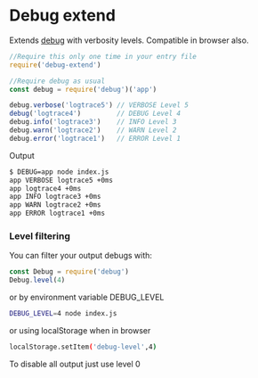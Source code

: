 Debug extend
============
Extends [debug](https://www.npmjs.com/package/debug) with verbosity levels. Compatible in browser also.

```javascript
//Require this only one time in your entry file
require('debug-extend')

//Require debug as usual
const debug = require('debug')('app')

debug.verbose('logtrace5') // VERBOSE Level 5
debug('logtrace4')         // DEBUG Level 4
debug.info('logtrace3')    // INFO Level 3
debug.warn('logtrace2')    // WARN Level 2
debug.error('logtrace1')   // ERROR Level 1
```
Output
```bash
$ DEBUG=app node index.js
app VERBOSE logtrace5 +0ms
app logtrace4 +0ms
app INFO logtrace3 +0ms
app WARN logtrace2 +0ms
app ERROR logtrace1 +0ms
```

### Level filtering
You can filter your output debugs with:
```javascript
const Debug = require('debug')
Debug.level(4)
```
or by environment variable DEBUG_LEVEL
```bash
DEBUG_LEVEL=4 node index.js
```
or using localStorage when in browser
```bash
localStorage.setItem('debug-level',4)
```

To disable all output just use level 0

